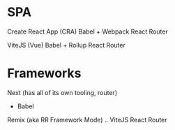 # SPA

Create React App (CRA)
Babel + Webpack
React Router

ViteJS (Vue)
Babel + Rollup
React Router

# Frameworks

Next (has all of its own tooling, router)

- Babel

Remix (aka RR Framework Mode)
..
ViteJS
React Router
